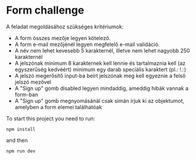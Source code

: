 # Form challenge
A feladat megoldásához szükséges kritériumok:

- A form összes mezője legyen kötelező.
- A form e-mail mezőjénél legyen megfelelő e-mail validáció.
- A név nem lehet kevesebb 5 karakternél, illetve nem lehet nagyobb 250 karakternél
- A jelszónak minimum 8 karakternek kell lennie és tartalmaznia kell (az egyszerűség kedvéért) minimum egy darab speciális karaktert (pl.: !.:)
- A jelszó megerősítő input-ba beírt jelszónak meg kell egyeznie a felső jelszó mezővel
- A "Sign up" gomb disabled legyen mindaddig, ameddig hibák vannak a form-ban
- A "Sign up" gomb megnyomásánál csak simán írjuk ki az objektumot, amelyben a form elemei találhatóak


To start this project you need to run:

```npm install```

and then

```npm run dev```
